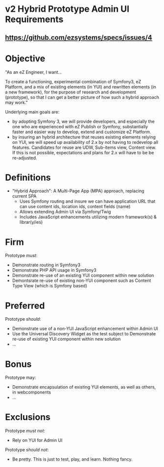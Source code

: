 # v2 Hybrid Prototype Admin UI Requirements
## https://github.com/ezsystems/specs/issues/4

# Objective
"As an eZ Engineer, I want...

To create a functioning, experimental combination of Symfony3, eZ Platform, and
a mix of existing elements (in YUI) and rewritten elements (in a new framework),
for the purpose of research and development (prototype), so that I can get a
better picture of how such a hybrid approach may work."

Underlying main goals are:
- by adopting Symfony 3, we will provide developers, and especially the one who are experienced with eZ Publish or Symfony, substantially faster and easier way to develop, extend and customize eZ Platform.
- by insuring an hybrid architecture that reuses existing elements relying on YUI, we will speed up availability of 2.x by not having to redevelop all features. Candidates for reuse are UDW, Sub-items view, Content view. If this is not possible, expectations and plans for 2.x will have to be be re-adjusted.

# Definitions
- "Hybrid Approach": A Multi-Page App (MPA) approach, replacing current SPA
  - Uses Symfony routing and insure we can have application URL that can use content ids, location ids, content fields (name)
  - Allows extending Admin UI via Symfony/Twig
  - Includes JavaScript enhancements utilizing modern framework(s) & librar(y/ies)

# Firm
Prototype *must*:
- Demonstrate routing in Symfony3
- Demonstrate PHP API usage in Symfony3
- Demonstrate re-use of an existing YUI component within new solution
- Demontsrate re-use of existing non-YUI component such as Content Type View (which is Symfony based)

# Preferred
Prototype _should_:
- Demonstrate use of a non-YUI JavaScript enhancement within Admin UI
- Use the Universal Discovery Widget as the test subject to Demonstrate re-use of existing YUI component within new solution
- ...

# Bonus
Prototype may:
- Demonstrate encapsulation of existing YUI elements, as well as others, in webcomponents
- ...

# Exclusions
Prototype *must not*:
- Rely on YUI for Admin UI

Prototype _should not_:
- Be pretty. This is just to test, play, and learn. Nothing fancy.
